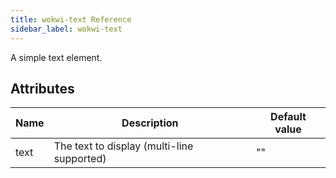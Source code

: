 ```yaml
---
title: wokwi-text Reference
sidebar_label: wokwi-text
---
```


A simple text element.

## Attributes

| Name | Description                                | Default value |
| ---- | ------------------------------------------ | ------------- |
| text | The text to display (multi-line supported) | ""            |
